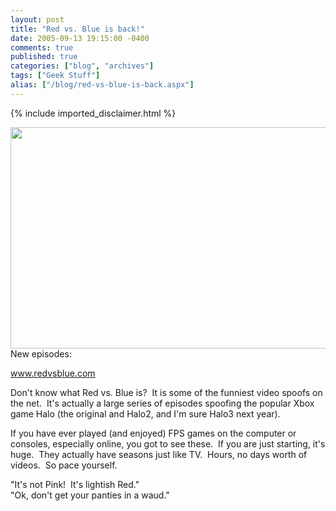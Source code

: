 ```yaml
---
layout: post
title: "Red vs. Blue is back!"
date: 2005-09-13 19:15:00 -0400
comments: true
published: true
categories: ["blog", "archives"]
tags: ["Geek Stuff"]
alias: ["/blog/red-vs-blue-is-back.aspx"]
---
```

<!-- more -->
{% include imported_disclaimer.html %}
<p><img height="354" src="http://files.redvsblue.com/web/images/web_season5_image3.jpg" style="width: 520px; height: 354px" width="520" />New episodes:</p><p><a href="http://www.redvsblue.com">www.redvsblue.com</a></p><p>Don&#39;t know what Red vs. Blue is?&nbsp; It is some of the funniest video spoofs on the net.&nbsp; It&#39;s actually a large series of episodes spoofing the popular Xbox game Halo (the original and Halo2, and I&#39;m sure Halo3 next year).&nbsp; </p><p>If you have ever played (and enjoyed) FPS games on the computer or consoles, especially online, you&nbsp;got to&nbsp;see these.&nbsp; If you are just starting, it&#39;s huge.&nbsp; They actually have seasons just like TV.&nbsp; Hours, no days worth of videos.&nbsp; So pace yourself.</p><p>&quot;It&#39;s not Pink!&nbsp; It&#39;s lightish Red.&quot;<br />&quot;Ok, don&#39;t get your panties in a waud.&quot;</p><p>&nbsp;</p>
